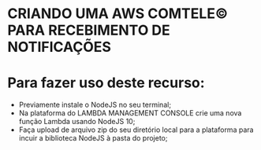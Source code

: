 # CRIANDO UMA AWS COMTELE© PARA RECEBIMENTO DE NOTIFICAÇÕES

# Para fazer uso deste recurso:
- Previamente instale o NodeJS no seu terminal;
- Na plataforma do LAMBDA MANAGEMENT CONSOLE crie uma nova função Lambda usando NodeJS 10;
- Faça upload de arquivo zip do seu diretório local para a plataforma para incuir a biblioteca NodeJS à pasta do projeto;
